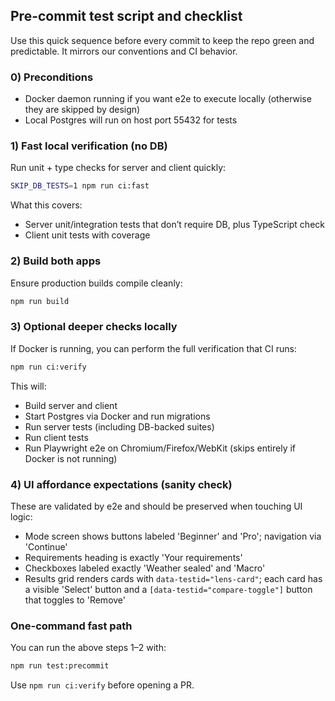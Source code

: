 ## Pre-commit test script and checklist

Use this quick sequence before every commit to keep the repo green and predictable. It mirrors our conventions and CI behavior.

### 0) Preconditions
- Docker daemon running if you want e2e to execute locally (otherwise they are skipped by design)
- Local Postgres will run on host port 55432 for tests

### 1) Fast local verification (no DB)

Run unit + type checks for server and client quickly:

```bash
SKIP_DB_TESTS=1 npm run ci:fast
```

What this covers:
- Server unit/integration tests that don’t require DB, plus TypeScript check
- Client unit tests with coverage

### 2) Build both apps

Ensure production builds compile cleanly:

```bash
npm run build
```

### 3) Optional deeper checks locally

If Docker is running, you can perform the full verification that CI runs:

```bash
npm run ci:verify
```

This will:
- Build server and client
- Start Postgres via Docker and run migrations
- Run server tests (including DB-backed suites)
- Run client tests
- Run Playwright e2e on Chromium/Firefox/WebKit (skips entirely if Docker is not running)

### 4) UI affordance expectations (sanity check)
These are validated by e2e and should be preserved when touching UI logic:
- Mode screen shows buttons labeled 'Beginner' and 'Pro'; navigation via 'Continue'
- Requirements heading is exactly 'Your requirements'
- Checkboxes labeled exactly 'Weather sealed' and 'Macro'
- Results grid renders cards with `data-testid="lens-card"`; each card has a visible 'Select' button and a `[data-testid="compare-toggle"]` button that toggles to 'Remove'

### One-command fast path

You can run the above steps 1–2 with:

```bash
npm run test:precommit
```

Use `npm run ci:verify` before opening a PR.



